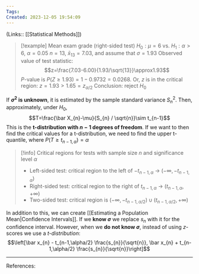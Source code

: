 ```yaml
---
Tags: 
Created: 2023-12-05 19:54:09
---
```

(Links:: [[Statistical Methods]])

> [!example] Mean exam grade (right-sided test)
> $H_0:\mu=6$ vs. $H_{1}:\alpha>6$, $\alpha=0.05$
> $n=13$, $\bar x_{13}=7.03$, and assume that $\sigma=1.93$
> Observed value of test statistic: $$z=\frac{7.03-6.00}{1.93/\sqrt{13}}\approx1.93$$
> $P$-value is $P(Z\geq 1.93)=1-0.9732=0.0268$. 
> Or, $z$ is in the critical region: $z=1.93>1.65=z_{\alpha/2}$
> Conclusion: reject $H_0$

If **$\sigma^2$ is unknown**, it is estimated by the sample standard variance $S_n^2$. Then, approximately, under $H_0$, $$T=\frac{\bar X_{n}-\mu}{S_{n} / \sqrt{n}}\sim t_{n-1}$$
This is the **t-distribution with $n-1$ degrees of freedom**. If we want to then find the critical values for a t-distribution, we need to find the upper t-quantile, where $P(T\geq t_{n-1,\alpha})=\alpha$

> [!info] Critical regions for tests with sample size $n$ and significance level $\alpha$ 
> - Left-sided test: critical region to the left of $-t_{n-1,\alpha}$
>   -> $(-\infty,-t_{n-1,\alpha})$
> - Right-sided test: critical region to the right of $t_{n-1,\alpha}$
>   -> $(t_{n-1,\alpha},+\infty)$
> - Two-sided test: critical region is $(-\infty,-t_{n-1,\alpha/2}) \cup (t_{n-1,\alpha/2},+\infty)$

In addition to this, we can create [[Estimating a Population Mean|Confidence Intervals]]. If we **know $\sigma$** we replace $s_n$ with it for the confidence interval. However, when we **do not know $\sigma$**, instead of using $z$-scores we use a *t-distribution*: $$\left[\bar x_{n} - t_{n-1,\alpha/2} \frac{s_{n}}{\sqrt{n}}, \bar x_{n} + t_{n-1,\alpha/2} \frac{s_{n}}{\sqrt{n}}\right]$$

---
References: